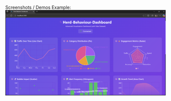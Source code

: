 Screenshots / Demos
Example: ![Dashboard Preview](https://github.com/sabareeswaran137K/Real-time-E-commerce-Herd-Behavior-Alerter/blob/main/herd%20behaviour.png)
